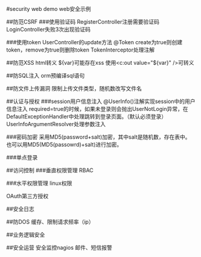 #security web demo
web安全示例

##防范CSRF
###使用验证码
RegisterController注册需要验证码
LoginController失败3次出现验证码

###使用token
UserController的update方法
@Token create为true则创建token，remove为true则删除token
TokenInterceptor处理注解

##防范XSS
html转义
${var}可能存在xss
使用<c:out value="${var}" />可转义

##防SQL注入
orm预编译sql语句

##防文件上传漏洞
限制上传文件类型，随机数改写文件名

##认证与授权
###session用户信息注入
@UserInfo()注解实现session中的用户信息注入
required=true的时候，如果未登录则会抛出UserNotLogin异常，在DefaultExceptionHandler中处理跳转到登录页面。（默认必须登录）
UserInfoArgumentResolver处理参数注入

###密码加密
采用MD5(password+salt)加密，其中salt是随机数，存在表中。
也可以用MD5(MD5(passowrd)+salt)进行加密。

###单点登录

##访问控制
###垂直权限管理
RBAC

###水平权限管理
linux权限

OAuth第三方授权

##安全日志

##防DOS
缓存、限制请求频率（ip）

##业务逻辑安全


##安全运营
安全监控nagios
邮件、短信报警
